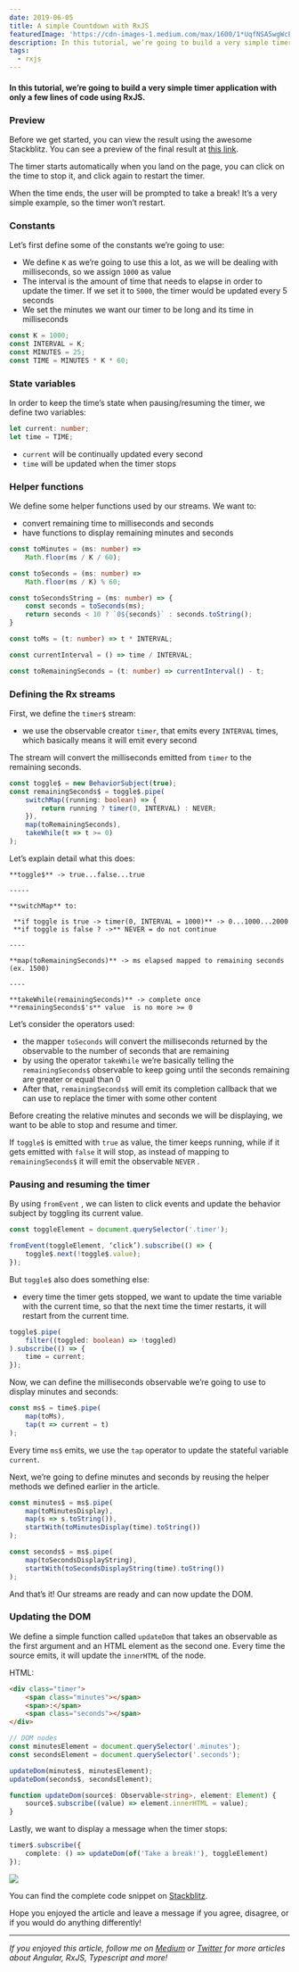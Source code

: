 ```yaml
---
date: 2019-06-05
title: A simple Countdown with RxJS
featuredImage: 'https://cdn-images-1.medium.com/max/1600/1*UqfNSA5wgWcEXphLsBXuUg.gif'
description: In this tutorial, we’re going to build a very simple timer application with only a few lines of code using RxJS
tags:
  - rxjs
---
```


#### In this tutorial, we’re going to build a very simple timer application with only a few lines of code using RxJS.

### Preview

Before we get started, you can view the result using the awesome Stackblitz. You can see a preview of the final result at [this link](https://medium.com/r/?url=https%3A%2F%2Frxjs-rajp6s.stackblitz.io).

The timer starts automatically when you land on the page, you can click on the time to stop it, and click again to restart the timer. 

When the time ends, the user will be prompted to take a break! It’s a very simple example, so the timer won’t restart.

### Constants

Let’s first define some of the constants we’re going to use:

*   We define `K` as we’re going to use this a lot, as we will be dealing with milliseconds, so we assign `1000` as value
*   The interval is the amount of time that needs to elapse in order to update the timer. If we set it to `5000`, the timer would be updated every 5 seconds
*   We set the minutes we want our timer to be long and its time in milliseconds

```typescript
const K = 1000;
const INTERVAL = K;
const MINUTES = 25;
const TIME = MINUTES * K * 60;
````

### State variables

In order to keep the time’s state when pausing/resuming the timer, we define two variables:

```typescript
let current: number;
let time = TIME;
```

*   `current` will be continually updated every second
*   `time` will be updated when the timer stops

### Helper functions

We define some helper functions used by our streams. We want to:

*   convert remaining time to milliseconds and seconds
*   have functions to display remaining minutes and seconds

```typescript
const toMinutes = (ms: number) =>
    Math.floor(ms / K / 60);

const toSeconds = (ms: number) =>
    Math.floor(ms / K) % 60;

const toSecondsString = (ms: number) => {
    const seconds = toSeconds(ms);
    return seconds < 10 ? `0${seconds}` : seconds.toString();
}

const toMs = (t: number) => t * INTERVAL;

const currentInterval = () => time / INTERVAL;

const toRemainingSeconds = (t: number) => currentInterval() - t;
```

### Defining the Rx streams

First, we define the `timer$` stream: 

*   we use the observable creator `timer`, that emits every `INTERVAL` times, which basically means it will emit every second

The stream will convert the milliseconds emitted from `timer` to the remaining seconds.

```typescript
const toggle$ = new BehaviorSubject(true);
const remainingSeconds$ = toggle$.pipe(
    switchMap((running: boolean) => {
        return running ? timer(0, INTERVAL) : NEVER;
    }),
    map(toRemainingSeconds),
    takeWhile(t => t >= 0)
);
```

Let’s explain detail what this does:

```
**toggle$** -> true...false...true

-----

**switchMap** to:

 **if toggle is true -> timer(0, INTERVAL = 1000)** -> 0...1000...2000
 **if toggle is false ? ->** NEVER = do not continue

----

**map(toRemainingSeconds)** -> ms elapsed mapped to remaining seconds (ex. 1500)

----

**takeWhile(remainingSeconds)** -> complete once **remainingSeconds$'s** value  is no more >= 0
```

Let’s consider the operators used:

*   the mapper `toSeconds` will convert the milliseconds returned by the observable to the number of seconds that are remaining
*   by using the operator `takeWhile` we’re basically telling the `remainingSeconds$` observable to keep going until the seconds remaining are greater or equal than 0
*   After that, `remainingSeconds$` will emit its completion callback that we can use to replace the timer with some other content

Before creating the relative minutes and seconds we will be displaying, we want to be able to stop and resume and timer. 

If `toggle$` is emitted with `true` as value, the timer keeps running, while if it gets emitted with `false` it will stop, as instead of mapping to `remainingSeconds$` it will emit the observable `NEVER` .

### Pausing and resuming the timer

By using `fromEvent` , we can listen to click events and update the behavior subject by toggling its current value.

```typescript
const toggleElement = document.querySelector('.timer');

fromEvent(toggleElement, ‘click’).subscribe(() => {
    toggle$.next(!toggle$.value);
});
```

But `toggle$` also does something else: 

*   every time the timer gets stopped, we want to update the time variable with the current time, so that the next time the timer restarts, it will restart from the current time.

```typescript
toggle$.pipe(
    filter((toggled: boolean) => !toggled)
).subscribe(() => {
    time = current;
});
```

Now, we can define the milliseconds observable we’re going to use to display minutes and seconds: 

```typescript
const ms$ = time$.pipe(
    map(toMs),
    tap(t => current = t)
);
```

Every time `ms$` emits, we use the `tap` operator to update the stateful variable `current`.

Next, we’re going to define minutes and seconds by reusing the helper methods we defined earlier in the article.

```typescript
const minutes$ = ms$.pipe(
    map(toMinutesDisplay),
    map(s => s.toString()),
    startWith(toMinutesDisplay(time).toString())
);

const seconds$ = ms$.pipe(
    map(toSecondsDisplayString),
    startWith(toSecondsDisplayString(time).toString())
);
```

And that’s it! Our streams are ready and can now update the DOM.

### Updating the DOM

We define a simple function called `updateDom` that takes an observable as the first argument and an HTML element as the second one. Every time the source emits, it will update the `innerHTML` of the node.

HTML:

```html
<div class="timer">
    <span class="minutes"></span>
    <span>:</span>
    <span class="seconds"></span>
</div>
```

```typescript
// DOM nodes
const minutesElement = document.querySelector('.minutes');
const secondsElement = document.querySelector('.seconds');

updateDom(minutes$, minutesElement);
updateDom(seconds$, secondsElement);

function updateDom(source$: Observable<string>, element: Element) {
    source$.subscribe((value) => element.innerHTML = value);
}
```

Lastly, we want to display a message when the timer stops:

```typescript
timer$.subscribe({
    complete: () => updateDom(of('Take a break!'), toggleElement)
});
```

![](https://cdn-images-1.medium.com/max/1600/1*viwakc1HIU6SKXtrXgTLPw.gif)

You can find the complete code snippet on [Stackblitz](https://medium.com/r/?url=https%3A%2F%2Fstackblitz.com%2Fedit%2Frxjs-rajp6s%3Ffile%3Dindex.ts).

Hope you enjoyed the article and leave a message if you agree, disagree, or if you would do anything differently!

* * *

_If you enjoyed this article, follow me on_ [_Medium_](https://medium.com/@.gc) _or_ [_Twitter_](https://medium.com/r/?url=https%3A%2F%2Ftwitter.com%2Fhome) _for more articles about Angular, RxJS, Typescript and more!_
